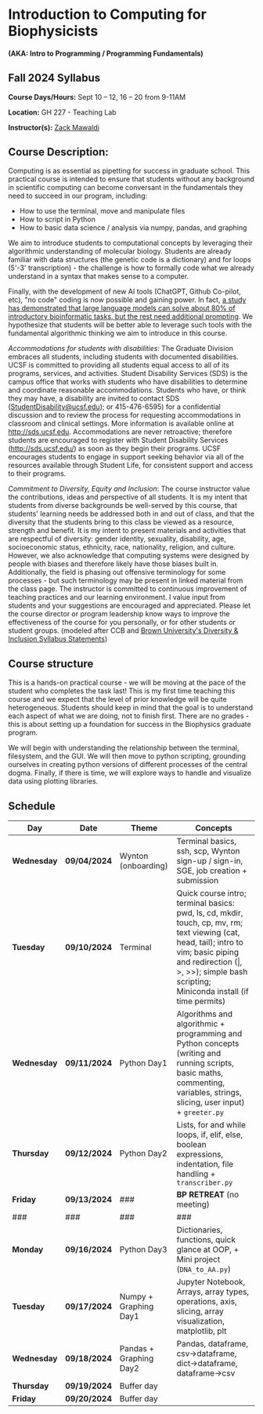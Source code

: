 # Introduction to Computing for Biophysicists
#### (AKA: Intro to Programming / Programming Fundamentals)
## Fall 2024 Syllabus

**Course Days/Hours:** Sept 10 – 12, 16 – 20 from 9-11AM

**Location:** GH 227 - Teaching Lab

**Instructor(s):** [Zack Mawaldi](mailto:zack.mawaldi@ucsf.edu)

## Course Description:
Computing is as essential as pipetting for success in graduate school. This practical course is intended to ensure that students without any background in scientific computing can become conversant in the fundamentals they need to succeed in our program, including:

- How to use the terminal, move and manipulate files
- How to script in Python
- How to basic data science / analysis via numpy, pandas, and graphing

We aim to introduce students to computational concepts by leveraging their algorithmic understanding of molecular biology. Students are already familiar with data structures (the genetic code is a dictionary) and for loops (5'-3' transcription) - the challenge is how to formally code what we already understand in a syntax that makes sense to a computer. 


Finally, with the development of new AI tools (ChatGPT, Github Co-pilot, etc), "no code" coding is now possible and gaining power. In fact, [a study has demonstrated that large language models can solve about 80% of introductory bioinformatic tasks, but the rest need additional prompting](https://journals.plos.org/ploscompbiol/article?id=10.1371/journal.pcbi.1011511). We hypothesize that students will be better able to leverage such tools with the fundamental algorithmic thinking we aim to introduce in this course. 


*Accommodations for students with disabilities*: The Graduate Division embraces all students, including students with documented disabilities. UCSF is committed to providing all students equal access to all of its programs, services, and activities. Student Disability Services (SDS) is the campus office that works with students who have disabilities to determine and coordinate reasonable accommodations. Students who have, or think they may have, a disability are invited to contact SDS (StudentDisability@ucsf.edu); or 415-476-6595) for a confidential discussion and to review the process for requesting accommodations in classroom and clinical settings. More information is available online at http://sds.ucsf.edu. Accommodations are never retroactive; therefore students are encouraged to register with Student Disability Services (http://sds.ucsf.edu/) as soon as they begin their programs. UCSF encourages students to engage in support seeking behavior via all of the resources available through Student Life, for consistent support and access to their programs.

*Commitment to Diversity, Equity and Inclusion*: The course instructor value the contributions, ideas and perspective of all students. It is my intent that students from diverse backgrounds be well-served by this course, that students' learning needs be addressed both in and out of class, and that the diversity that the students bring to this class be viewed as a resource, strength and benefit. It is my intent to present materials and activities that are respectful of diversity: gender identity, sexuality, disability, age, socioeconomic status, ethnicity, race, nationality, religion, and culture. However, we also acknowledge that computing systems were designed by people with biases and therefore likely have those biases built in. Additionally, the field is phasing out offensive terminology for some processes - but such terminology may be present in linked material from the class page. The instructor is committed to continuous improvement of teaching practices and our learning environment. I value input from students and your suggestions are encouraged and appreciated. Please let the course director or program leadership know ways to improve the effectiveness of the course for you personally, or for other students or student groups. (modeled after CCB and [Brown University's Diversity & Inclusion Syllabus Statements](https://www.brown.edu/sheridan/teaching-learning-resources/inclusive-teaching/statements))

## Course structure
This is a hands-on practical course - we will be moving at the pace of the student who completes the task last! This is my first time teaching this course and we expect that the level of prior knowledge will be quite heterogeneous. Students should keep in mind that the goal is to understand each aspect of what we are doing, not to finish first. There are no grades - this is about setting up a foundation for success in the Biophysics graduate program. 


We will begin with understanding the relationship between the terminal, filesystem, and the GUI. We will then move to  python scripting, grounding ourselves in creating python versions of different processes of the central dogma. Finally, if there is time, we will explore ways to handle and visualize data using plotting libraries. 

## Schedule

| **Day**       | **Date**       | **Theme**              | Concepts                                                                                                                                                                                                                       |
| ------------- | -------------- | ---------------------- | ------------------------------------------------------------------------------------------------------------------------------------------------------------------------------------------------------------------------------ |
| **Wednesday** | **09/04/2024** | Wynton (onboarding)    | Terminal basics, ssh, scp, Wynton sign-up / sign-in, SGE, job creation + submission                                                                                                                                            |
| **Tuesday**   | **09/10/2024** | Terminal               | Quick course intro; terminal basics: pwd, ls, cd, mkdir, touch, cp, mv, rm; text viewing (cat, head, tail); intro to vim; basic piping and redirection (\|, >, >>); simple bash scripting; Miniconda install (if time permits) |
| **Wednesday** | **09/11/2024** | Python Day1            | Algorithms and algorithmic + programming and Python concepts (writing and running scripts, basic maths, commenting, variables, strings, slicing, user input) + `greeter.py`                                                    |
| **Thursday**  | **09/12/2024** | Python Day2            | Lists, for and while loops, if, elif, else, boolean expressions, indentation, file handling + `transcriber.py`                                                                                                                 |
| **Friday**    | **09/13/2024** | ###                    | **BP RETREAT** (no meeting)                                                                                                                                                                                                    |
| ###           | ###            | ###                    | ###                                                                                                                                                                                                                            |
| **Monday**    | **09/16/2024** | Python Day3            | Dictionaries, functions, quick glance at OOP, + Mini project (`DNA_to_AA.py`)                                                                                                                                                  |
| **Tuesday**   | **09/17/2024** | Numpy + Graphing Day1  | Jupyter Notebook, Arrays, array types, operations, axis, slicing, array visualization, matplotlib, plt                                                                                                                         |
| **Wednesday** | **09/18/2024** | Pandas + Graphing Day2 | Pandas, dataframe, csv→dataframe, dict→dataframe, dataframe→csv                                                                                                                                                                |
| **Thursday**  | **09/19/2024** | Buffer day             |                                                                                                                                                                                                                                |
| **Friday**    | **09/20/2024** | Buffer day             |                                                                                                                                                                                                                                |
